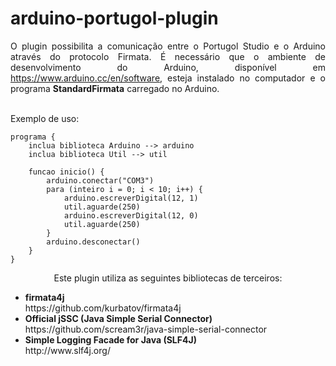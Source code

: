 # arduino-portugol-plugin
<p align='justify'>O plugin possibilita a comunicação entre o Portugol Studio e o Arduino através do protocolo Firmata. É necessário que o ambiente de desenvolvimento do Arduino, disponível em <a href='https://www.arduino.cc/en/software'>https://www.arduino.cc/en/software</a>, esteja instalado no computador e o programa <b>StandardFirmata</b> carregado no Arduino.<br>&nbsp;</p>
<p align='justify'>Exemplo de uso:</p>

    programa {
        inclua biblioteca Arduino --> arduino
        inclua biblioteca Util --> util
	
        funcao inicio() {
            arduino.conectar("COM3")
            para (inteiro i = 0; i < 10; i++) {
                arduino.escreverDigital(12, 1)
                util.aguarde(250)
                arduino.escreverDigital(12, 0)
                util.aguarde(250)
            }
            arduino.desconectar()
        }
    }

<p align='center'>Este plugin utiliza as seguintes bibliotecas de terceiros:</p>
<ul>
<li><b>firmata4j</b><br>
https://github.com/kurbatov/firmata4j</li>
<li><b>Official jSSC (Java Simple Serial Connector)</b><br>
https://github.com/scream3r/java-simple-serial-connector</li>
<li><b>Simple Logging Facade for Java (SLF4J)</b><br>
http://www.slf4j.org/</li></ul>
